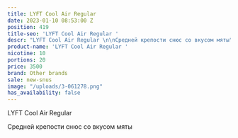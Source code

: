 ```yaml
---
title: LYFT Cool Air Regular
date: 2023-01-10 08:53:00 Z
position: 419
title-seo: 'LYFT Cool Air Regular '
descr: "LYFT Cool Air Regular \n\nСредней крепости снюс со вкусом мяты"
product-name: 'LYFT Cool Air Regular '
nicotine: 10
portions: 20
price: 3500
brand: Other brands
sale: new-snus
image: "/uploads/3-061278.png"
has_availability: false
---
```


LYFT Cool Air Regular 

Средней крепости снюс со вкусом мяты